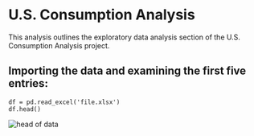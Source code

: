 # U.S. Consumption Analysis 

This analysis outlines the exploratory data analysis section of the U.S. Consumption Analysis project. 

## Importing the data and examining the first five entries:

```
df = pd.read_excel('file.xlsx')
df.head()
```

![head of data](https://drive.google.com/file/d/1max0tGaqenFY7Ee21stUXelRP8OKH1SL/view?usp=sharing)
















































































































